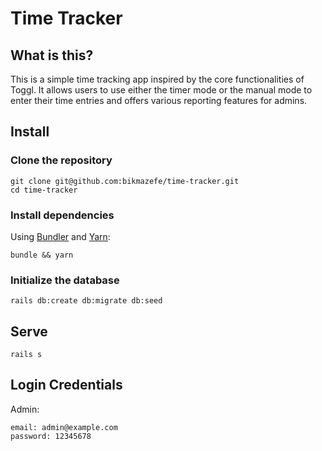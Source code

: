 # Time Tracker

## What is this?

This is a simple time tracking app inspired by the core functionalities of Toggl. It allows users to use either the timer mode or the manual mode to enter their time entries and offers various reporting features for admins.

## Install

### Clone the repository

```shell
git clone git@github.com:bikmazefe/time-tracker.git
cd time-tracker
```

### Install dependencies

Using [Bundler](https://github.com/bundler/bundler) and [Yarn](https://github.com/yarnpkg/yarn):

```shell
bundle && yarn
```

### Initialize the database

```shell
rails db:create db:migrate db:seed
```

## Serve

```shell
rails s
```

## Login Credentials

Admin:
```
email: admin@example.com
password: 12345678
```